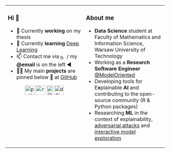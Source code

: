 
<table>
<tr>
<td valign="top" width="49%">

### Hi 👋
- 🔭 Currently **working** on my thesis <!--[dalex](https://github.com/ModelOriented/DALEX) and associated projects-->
- 🌱 Currently **learning** [Deep Learning](https://d2l.ai/index.html)
- 📫 Contact me via <a href="https://linkedin.com/in/hbaniecki" target="blank"><img align="center" src="https://cdn.jsdelivr.net/npm/simple-icons@3.0.1/icons/linkedin.svg" alt="hbaniecki" height="16" width="16" /></a> / my **\@email** is on the left :arrow_backward:
- 👨‍💻 My main **projects** are pinned below :arrow_down_small: at [GitHub](https://github.com/hbaniecki)
</p>

<p align='center'>
<img src="https://upload.wikimedia.org/wikipedia/commons/thumb/c/c3/Python-logo-notext.svg/1920px-Python-logo-notext.svg.png" alt="python" width="30" height="30"/>
<img src="https://upload.wikimedia.org/wikipedia/commons/thumb/1/1b/R_logo.svg/1086px-R_logo.svg.png" alt="r" width="30" height="30"/>
<img src="https://upload.wikimedia.org/wikipedia/en/thumb/3/30/Java_programming_language_logo.svg/1024px-Java_programming_language_logo.svg.png" alt="java" width="20" height="30"/>
<img src="https://upload.wikimedia.org/wikipedia/en/thumb/1/15/Logo_D3.svg/384px-Logo_D3.svg.png" alt="d3js" width="30" height="30"/>
</p>

</td>
<td valign="top" width="51%">

### About me

* **Data Science** student at Faculty of Mathematics and Information Science, Warsaw University of Technology
* Working as a **Research Software Engineer** [@ModelOriented](https://github.com/ModelOriented/)
* Developing tools for E**x**plainable **AI** and contributing to the open-source community (R & Python packages)
* Researching **ML** in the context of explainability, [adversarial attacks](https://github.com/hbaniecki/adversarial-explainable-ai) and [interactive model exploration](https://arxiv.org/abs/2005.00497)

</td>
</tr></table>
